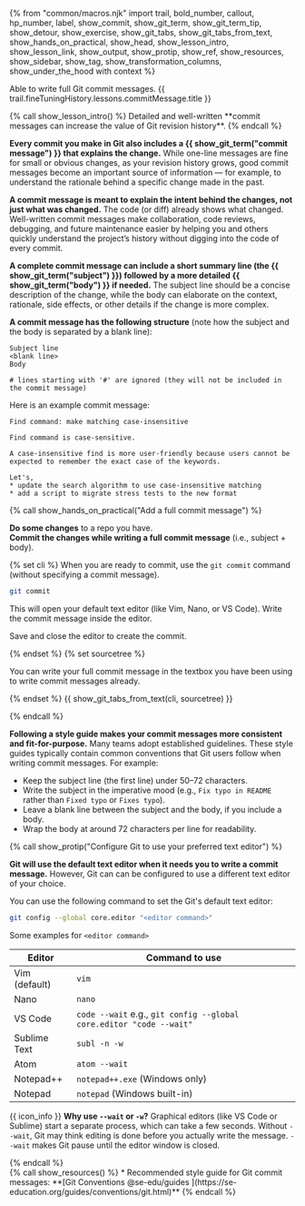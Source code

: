 {% from "common/macros.njk" import trail, bold_number, callout, hp_number, label, show_commit, show_git_term, show_git_term_tip, show_detour, show_exercise, show_git_tabs, show_git_tabs_from_text, show_hands_on_practical, show_head, show_lesson_intro, show_lesson_link, show_output, show_protip, show_ref, show_resources, show_sidebar, show_tag, show_transformation_columns, show_under_the_hood with context %}


<span id="prereqs"></span>
<span id="outcomes">Able to write full Git commit messages.</span>
<span id="title">{{ trail.fineTuningHistory.lessons.commitMessage.title }}</span>

<div id="body">
{% call show_lesson_intro() %}
Detailed and well-written **commit messages can increase the value of Git revision history**.
{% endcall %}

**Every commit you make in Git also includes a {{ show_git_term("commit message") }} that explains the change.** While one-line messages are fine for small or obvious changes, as your revision history grows, good commit messages become an important source of information — for example, to understand the rationale behind a specific change made in the past.

**A commit message is meant to explain the intent behind the changes, not just what was changed.** The code (or diff) already shows what changed. Well-written commit messages make collaboration, code reviews, debugging, and future maintenance easier by helping you and others quickly understand the project’s history without digging into the code of every commit.

**A complete commit message can include a short summary line (the {{ show_git_term("subject") }}) followed by a more detailed {{ show_git_term("body") }} if needed.** The subject line should be a concise description of the change, while the body can elaborate on the context, rationale, side effects, or other details if the change is more complex.

**A commit message has the following structure** (note how the subject and the body is separated by a blank line):
```bash{highlight-lines="2"}
Subject line
<blank line>
Body

# lines starting with '#' are ignored (they will not be included in the commit message)
```

Here is an example commit message:

```
Find command: make matching case-insensitive

Find command is case-sensitive.

A case-insensitive find is more user-friendly because users cannot be
expected to remember the exact case of the keywords.

Let's,
* update the search algorithm to use case-insensitive matching
* add a script to migrate stress tests to the new format
```
<!-- ================== start: HANDS-ON =========================== -->
{% call show_hands_on_practical("Add a full commit message")  %}

**Do some changes** to a repo you have.<br>
**Commit the changes while writing a full commit message** (i.e., subject + body).

{% set cli %} <!-- ------ start: Git Tabs --------------->
When you are ready to commit, use the `git commit` command (without specifying a commit message).
```bash
git commit
```
This will open your default text editor (like Vim, Nano, or VS Code). Write the commit message inside the editor.

Save and close the editor to create the commit.

{% endset %}
{% set sourcetree %}

You can write your full commit message in the textbox you have been using to write commit messages already.

<pic src="images/sourcetreeCommitDialog.png" />
{% endset %}
{{ show_git_tabs_from_text(cli, sourcetree) }}
<!-- ------ end: Git Tabs -------------------------------->


{% endcall %}<!-- ===== end: HANDS-ON ============================ -->

**Following a style guide makes your commit messages more consistent and fit-for-purpose.** Many teams adopt established guidelines. These style guides typically contain common conventions that Git users follow when writing commit messages. For example:
* Keep the subject line (the first line) under 50–72 characters.
* Write the subject in the imperative mood (e.g., `Fix typo in README` rather than `Fixed typo` or `Fixes typo`).
* Leave a blank line between the subject and the body, if you include a body.
* Wrap the body at around 72 characters per line for readability.

{% call show_protip("Configure Git to use your preferred text editor") %}

**Git will use the default text editor when it needs you to write a commit message.** However, Git can can be configured to use a different text editor of your choice.

<div class="non-printable">

You can use the following command to set the Git's default text editor:

```bash
git config --global core.editor "<editor command>"
```

Some examples for `<editor command>`

| Editor       | Command to use
|--------------|---------------------------
| Vim (default) | `vim`
| Nano         | `nano`
| VS Code      | `code --wait` e.g., `git config --global core.editor "code --wait"`
| Sublime Text | `subl -n -w`
| Atom         | `atom --wait`
| Notepad++    | `notepad++.exe` (Windows only)
| Notepad      | `notepad` (Windows built-in)

{{ icon_info }} **Why use `--wait` or `-w`?** Graphical editors (like VS Code or Sublime) start a separate process, which can take a few seconds. Without `--wait`, Git may think editing is done before you actually write the message. `--wait` makes Git pause until the editor window is closed.
</div>
{% endcall %}
</div>

<div id="extras">
{% call show_resources() %}
* Recommended style guide for Git commit messages: **[Git Conventions @se-edu/guides ](https://se-education.org/guides/conventions/git.html)**
{% endcall %}
</div>
